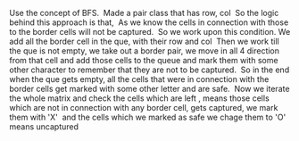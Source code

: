 Use the concept of BFS.
​
Made a pair class that has row, col
​
So the logic behind this approach is that,
​
As we know the cells in connection with those to the border cells will not be captured.
​
So we work upon this condition.
We add all the border cell in the que, with their row and col
​
Then we work till the que is not empty,
we take out a border pair, we move in all 4 direction from that cell
and add those cells to the queue and mark them with some other character to remember that they are not to be captured.
​
So in the end when the que gets empty, all the cells that were in connection with the border cells get marked with some other letter and are safe.
​
Now we iterate the whole matrix and check the cells which are left , means those cells which are not in connection with any border cell, gets captured, we mark them with 'X'
​
and the cells which we marked as safe we chage them to 'O' means uncaptured